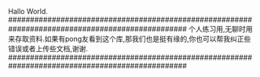 Hallo World.
#################################################################################################
个人练习用,无聊时用来存取资料.如果有pong友看到这个库,那我们也是挺有缘的,你也可以帮我纠正些错误或者上传些文档,谢谢.
#################################################################################################
